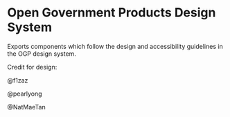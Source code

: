 # Open Government Products Design System

Exports components which follow the design and accessibility guidelines in the OGP design system.

Credit for design:

@f1zaz

@pearlyong

@NatMaeTan

